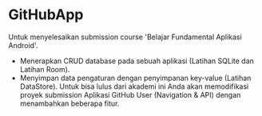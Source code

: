 # GitHubApp

Untuk menyelesaikan submission course 'Belajar Fundamental Aplikasi Android'.
- Menerapkan CRUD database pada sebuah aplikasi (Latihan SQLite dan Latihan Room).
- Menyimpan data pengaturan dengan penyimpanan key-value (Latihan DataStore).
Untuk bisa lulus dari akademi ini Anda akan memodifikasi proyek submission Aplikasi GitHub User (Navigation & API) dengan menambahkan beberapa fitur. 

